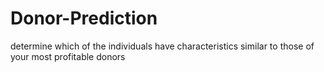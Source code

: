 # Donor-Prediction
determine which of the individuals  have characteristics similar to those of your most profitable donors
